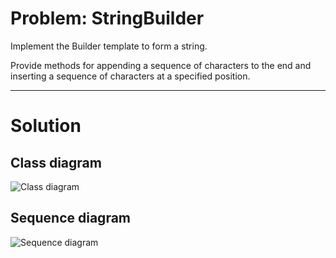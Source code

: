 # Problem: StringBuilder
Implement the Builder template to form a string.

Provide methods for appending a sequence of characters to the end and inserting a sequence of characters at a specified position.

---
# Solution
## Class diagram
![Class diagram](./docs/1.svg)
## Sequence diagram
![Sequence diagram](./docs/2.svg)